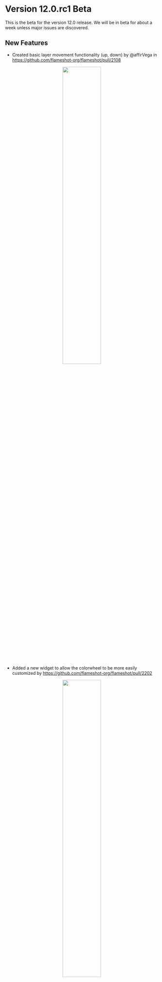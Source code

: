 # Version 12.0.rc1 Beta
This is the beta for the version 12.0 release. We will be in beta for about a week unless major issues are discovered.

## New Features
- Created basic layer movement functionality (up, down) by @affirVega in https://github.com/flameshot-org/flameshot/pull/2108
<p align=center><img src="https://github.com/flameshot-org/flameshot/blob/master/docs/images/layer.gif" width=50%> </p>

- Added a new widget to allow the colorwheel to be more easily customized by https://github.com/flameshot-org/flameshot/pull/2202
<p align=center><img src="https://github.com/flameshot-org/flameshot/blob/master/docs/images/colorwheel.png" width=50%> </p>


- Added magnifier for more precise selections by @SilasDo in https://github.com/flameshot-org/flameshot/pull/2219
  - The new magnifier can be enabled in ```Configuration > General > Show Magnifier``` 
  - There is an option to make the magnifier a square or circle
<p align=center><img src="https://github.com/flameshot-org/flameshot/blob/master/docs/images/magnifer.gif" width=50%> </p>

- Incremental markers can now have a point if you drag when placing them. @vozdeckyl in https://github.com/flameshot-org/flameshot/pull/2638
<p align=center><img src="https://github.com/flameshot-org/flameshot/blob/master/docs/images/number_pointer.png" width=50%> </p>

- Added the ability to cache the last region by @borgmanJeremy in https://github.com/flameshot-org/flameshot/pull/2615
  - The launcher tool will automatically populate the coordinates for the last selection region
  - If ```Configuration > General > Use last region``` is selected, Flameshot will always initialize with the last successfully captured region
<p align=center><img src="https://github.com/flameshot-org/flameshot/blob/master/docs/images/region_launcher.png" width=50%> </p>

- Pinned screenshots can now be copied to the clipboard or saved to a file if a user right clicks on the pinned image by @zhangfuwen in https://github.com/flameshot-org/flameshot/pull/2519

- Users can now specify their own Imgur API Key from ```Configuration > General > Imgur API Key```. This is encouraged because as Flameshot has gotten more popular we have started exceeding the upload limit of the default API key by@borgmanJeremy in https://github.com/flameshot-org/flameshot/pull/2503

- Added 'Save to disk' button when uploading to imgur by @AndreaMarangoni in https://github.com/flameshot-org/flameshot/pull/2237

- Pinned screenshots can now be zoomed with a pinch gesture by @AndreaMarangoni in https://github.com/flameshot-org/flameshot/pull/2447

- The SVG's have been optimized by @RiedleroD in https://github.com/flameshot-org/flameshot/pull/2318

- Make KDE use Freedesktop portal by @greenfoo in https://github.com/flameshot-org/flameshot/pull/2495

- Allow final actions when printing geometry when invoke by CLI by @borgmanJeremy in https://github.com/flameshot-org/flameshot/pull/2444

- Many Flameshot widgets have been reworked to use .ui XML files and Qt Designer. This has been done to allow non C++ developers to more easily contribute to the graphical side of Flameshot.
<p align=center><img src="https://github.com/flameshot-org/flameshot/blob/master/docs/images/ui_file.png" width=50%> </p>

- Updated Translations

# Bug Fixes
- Pinned images can now be moved partially offscreen on linux by @zhangfuwen in https://github.com/flameshot-org/flameshot/pull/2520
- Wayland builds now use KF Gui (KDE Framework tools) to fix some issues by @borgmanJeremy in https://github.com/flameshot-org/flameshot/pull/2305
- Fix Flameshot crashes with GB locale by @AndreaMarangoni in https://github.com/flameshot-org/flameshot/pull/2304
- Add alternative shortcuts file for KDE Flatpak installs by @Proton-459 in https://github.com/flameshot-org/flameshot/pull/2357
- fixed freeze with copy URL to clipboard by @borgmanJeremy in https://github.com/flameshot-org/flameshot/pull/2348
- Fixed crash selecting texttool by @AndreaMarangoni in https://github.com/flameshot-org/flameshot/pull/2369
- Improve tooltips texts by @mmahmoudian in https://github.com/flameshot-org/flameshot/pull/2377
- better zsh code completion by @mmahmoudian in https://github.com/flameshot-org/flameshot/pull/2382
- Print info messages to stdout instead of stderr by @borgmanJeremy in https://github.com/flameshot-org/flameshot/pull/2639
- Fix CloseOnLastWindow caused by tool change by @veracioux in https://github.com/flameshot-org/flameshot/pull/2645
- fix unexpected close when launch external app by @Alaskra in https://github.com/flameshot-org/flameshot/pull/2617
- Fix sidebar slider not resizing by @borgmanJeremy in https://github.com/flameshot-org/flameshot/pull/2530
- fixed segfault when screen number exceeds screen count by @borgmanJeremy in https://github.com/flameshot-org/flameshot/pull/2534
- Remove extra timer shots when moving selection with keyboard by @veracioux in https://github.com/flameshot-org/flameshot/pull/2545
- Fix pinwidget save by @Alaskra in https://github.com/flameshot-org/flameshot/pull/2549
- Config error fix by @vozdeckyl in https://github.com/flameshot-org/flameshot/pull/2552
- Fix missing icon on snap by @vozdeckyl in https://github.com/flameshot-org/flameshot/pull/2616
- Fix selection offset by @veracioux in https://github.com/flameshot-org/flameshot/pull/2630
- Suggest setting XDG_CURRENT_DESKTOP if DE cannot be detected by @greenfoo in https://github.com/flameshot-org/flameshot/pull/2634
- Fix saveAsFileExtension in example config by @veracioux in https://github.com/flameshot-org/flameshot/pull/2414
- fixed high CPU usage on pin by @borgmanJeremy in https://github.com/flameshot-org/flameshot/pull/2502
- Fix alignment bug and applied many clang format warnings by @borgmanJeremy in https://github.com/flameshot-org/flameshot/pull/2448
- fix the --print-geometry for zsh by @mmahmoudian in https://github.com/flameshot-org/flameshot/pull/2437
- fix bug on macos with save dialog by @borgmanJeremy in https://github.com/flameshot-org/flameshot/pull/2379
- allow numpad numbers to resize and fix text artifacting on large resize by @borgmanJeremy in https://github.com/flameshot-org/flameshot/pull/2386
- Zooming in/out happens at different speed by @AndreaMarangoni in https://github.com/flameshot-org/flameshot/pull/2378
- fix: arrow tool glitches by @UnkwUsr in https://github.com/flameshot-org/flameshot/pull/2395
- Fix double click by @borgmanJeremy in https://github.com/flameshot-org/flameshot/pull/2432
- Improve Colorpicker by @deo002 in https://github.com/flameshot-org/flameshot/pull/2403

## New Contributors
* @AndreaMarangoni made their first contribution in https://github.com/flameshot-org/flameshot/pull/2304
* @samrocketman made their first contribution in https://github.com/flameshot-org/flameshot/pull/2311
* @affirVega made their first contribution in https://github.com/flameshot-org/flameshot/pull/2108
* @Proton-459 made their first contribution in https://github.com/flameshot-org/flameshot/pull/2357
* @SilasDo made their first contribution in https://github.com/flameshot-org/flameshot/pull/2219
* @UnkwUsr made their first contribution in https://github.com/flameshot-org/flameshot/pull/2395
* @ricardovsilva made their first contribution in https://github.com/flameshot-org/flameshot/pull/2518
* @greenfoo made their first contribution in https://github.com/flameshot-org/flameshot/pull/2495
* @zhangfuwen made their first contribution in https://github.com/flameshot-org/flameshot/pull/2520
* @dzg made their first contribution in https://github.com/flameshot-org/flameshot/pull/2566
* @Alaskra made their first contribution in https://github.com/flameshot-org/flameshot/pull/2549
* @vozdeckyl made their first contribution in https://github.com/flameshot-org/flameshot/pull/2552
* @henetiriki made their first contribution in https://github.com/flameshot-org/flameshot/pull/2609

**Full Changelog**: https://github.com/flameshot-org/flameshot/compare/v11.0.0...v12.0.rc1
